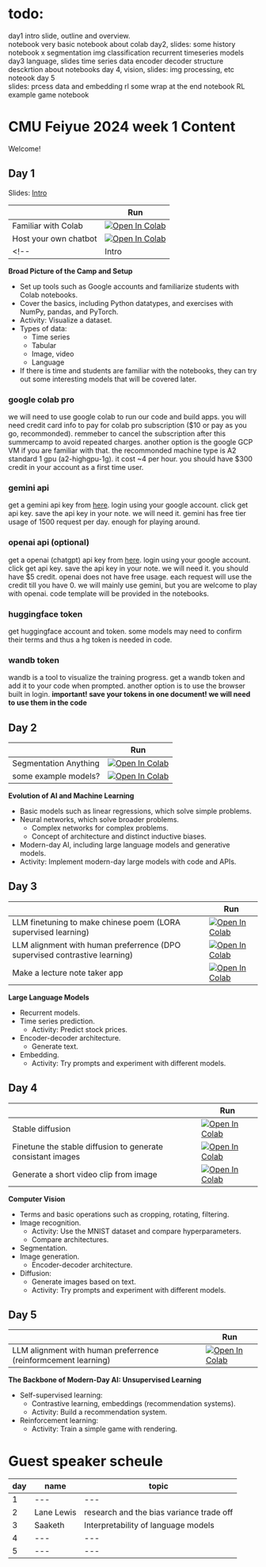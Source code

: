 # todo:
day1 
    intro slide, 
        outline and overview.  
    notebook
        very basic notebook about colab
day2,
    slides:
        some history
    notebook
        x segmentation
        img classification
        recurrent timeseries models
day3 language, 
    slides 
        time series data
        encoder decoder structure
        desckrtion about notebooks
day 4, vision,
    slides:
        img processing, etc
        noteook
day 5     
    slides:
        prcess data and embedding
        rl
        some wrap at the end
    notebook
        RL example game notebook



# CMU Feiyue 2024 week 1 Content
Welcome!

## Day 1
Slides: [Intro](https://mfr.ca-1.osf.io/render?url=https://osf.io/mrhny/?direct%26mode=render%26action=download%26mode=render) 

|   | Run |
| - | --- |
| Familiar with Colab | [![Open In Colab](https://colab.research.google.com/assets/colab-badge.svg)](https://colab.research.google.com/github/yizhoucc/turtorials/blob/main/notebooks/getting_start_notebook.ipynb) | 
| Host your own chatbot | [![Open In Colab](https://colab.research.google.com/assets/colab-badge.svg)](https://colab.research.google.com/github/yizhoucc/turtorials/blob/main/notebooks/host_your_own_chatbot.ipynb) |  | 
<!-- | Intro | [![Open In Colab](https://colab.research.google.com/assets/colab-badge.svg)](https://colab.research.google.com/github/yizhoucc/cmu_summercamp_2024/blob/main/intro.ipynb) |  -->

**Broad Picture of the Camp and Setup**
   - Set up tools such as Google accounts and familiarize students with Colab notebooks.
   - Cover the basics, including Python datatypes, and exercises with NumPy, pandas, and PyTorch.
   - Activity: Visualize a dataset.
   - Types of data:
      - Time series
      - Tabular
      - Image, video
      - Language
   - If there is time and students are familiar with the notebooks, they can try out some interesting models that will be covered later.
### google colab pro
we will need to use google colab to run our code and build apps. you will need credit card info to pay for colab pro subscription ($10 or pay as you go, recommonded). remmeber to cancel the subscription after this summercamp to avoid repeated charges. another option is the google GCP VM if you are familiar with that. the recommonded machine type is A2 standard 1 gpu (a2-highgpu-1g). it cost ~4 per hour. you should have $300 credit in your account as a first time user. 
### gemini api
get a gemini api key from [here](https://ai.google.dev/gemini-api/docs/api-key). login using your google account. click get api key. save the api key in your note. we will need it. gemini has free tier usage of 1500 request per day. enough for playing around.
### openai api (optional)
get a openai (chatgpt) api key from [here](https://platform.openai.com/usage). login using your google account. click get api key. save the api key in your note. we will need it.
you should have $5 credit. openai does not have free usage. each request will use the credit till you have 0. we will mainly use gemini, but you are welcome to play with openai. code template will be provided in the notebooks.
### huggingface token
get huggingface account and token. some models may need to confirm their terms and thus a hg token is needed in code.
### wandb token
wandb is a tool to visualize the training progress. get a wandb token and add it to your code when prompted. another option is to use the browser built in login.
**important! save your tokens in one document! we will need to use them in the code**


## Day 2
|   | Run |
| - | --- |
| Segmentation Anything | [![Open In Colab](https://colab.research.google.com/assets/colab-badge.svg)](https://colab.research.google.com/github/yizhoucc/cmu_summercamp_2024/blob/main/intro.ipynb) | 
| some example models? | [![Open In Colab](https://colab.research.google.com/assets/colab-badge.svg)](https://colab.research.google.com/github/yizhoucc/cmu_summercamp_2024/blob/main/intro.ipynb) | 


**Evolution of AI and Machine Learning**
   - Basic models such as linear regressions, which solve simple problems.
   - Neural networks, which solve broader problems.
      - Complex networks for complex problems.
      - Concept of architecture and distinct inductive biases.
   - Modern-day AI, including large language models and generative models.
   - Activity: Implement modern-day large models with code and APIs.



## Day 3
|   | Run |
| - | --- |
| LLM finetuning to make chinese poem (LORA supervised learning) | [![Open In Colab](https://colab.research.google.com/assets/colab-badge.svg)](https://colab.research.google.com/github/yizhoucc/cmu_summercamp_2024/blob/main/intro.ipynb) | 
| LLM alignment with human preferrence (DPO supervised contrastive learning) | [![Open In Colab](https://colab.research.google.com/assets/colab-badge.svg)](https://colab.research.google.com/github/yizhoucc/cmu_summercamp_2024/blob/main/intro.ipynb) | 
| Make a lecture note taker app | [![Open In Colab](https://colab.research.google.com/assets/colab-badge.svg)](https://colab.research.google.com/github/yizhoucc/cmu_summercamp_2024/blob/main/intro.ipynb) | 

**Large Language Models**
   - Recurrent models.
   - Time series prediction.
      - Activity: Predict stock prices.
   - Encoder-decoder architecture.
      - Generate text.
   - Embedding.
      - Activity: Try prompts and experiment with different models.




## Day 4
|   | Run |
| - | --- |
| Stable diffusion | [![Open In Colab](https://colab.research.google.com/assets/colab-badge.svg)](https://colab.research.google.com/github/yizhoucc/cmu_summercamp_2024/blob/main/intro.ipynb) | 
| Finetune the stable diffusion to generate consistant images | [![Open In Colab](https://colab.research.google.com/assets/colab-badge.svg)](https://colab.research.google.com/github/yizhoucc/cmu_summercamp_2024/blob/main/intro.ipynb) | 
| Generate a short video clip from image | [![Open In Colab](https://colab.research.google.com/assets/colab-badge.svg)](https://colab.research.google.com/github/yizhoucc/cmu_summercamp_2024/blob/main/intro.ipynb) | 

**Computer Vision**
   - Terms and basic operations such as cropping, rotating, filtering.
   - Image recognition.
      - Activity: Use the MNIST dataset and compare hyperparameters.
      - Compare architectures.
   - Segmentation.
   - Image generation.
      - Encoder-decoder architecture.
   - Diffusion:
      - Generate images based on text.
      - Activity: Try prompts and experiment with different models.



## Day 5
|   | Run |
| - | --- |
| LLM alignment with human preferrence (reinformcement learning)| [![Open In Colab](https://colab.research.google.com/assets/colab-badge.svg)](https://colab.research.google.com/github/yizhoucc/cmu_summercamp_2024/blob/main/intro.ipynb) | 


**The Backbone of Modern-Day AI: Unsupervised Learning**
   - Self-supervised learning:
      - Contrastive learning, embeddings (recommendation systems).
      - Activity: Build a recommendation system.
   - Reinforcement learning:
      - Activity: Train a simple game with rendering.


# Guest speaker scheule
| day  | name | topic |
| - | --- | --- |
| 1 | --- | --- |
| 2 | Lane Lewis | research and the bias variance trade off |
| 3 | Saaketh | Interpretability of language models |
| 4 | --- | --- |
| 5 | --- | --- |


